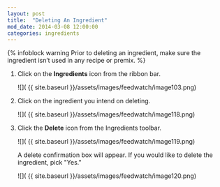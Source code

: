 ```yaml
---
layout: post
title:  "Deleting An Ingredient"
mod_date: 2014-03-08 12:00:00
categories: ingredients
---
```



{% infoblock warning Prior to deleting an ingredient, make sure the ingredient isn’t used in any recipe or premix. %}


1.  Click on the **Ingredients** icon from the ribbon bar.

    ![]( {{ site.baseurl }}/assets/images/feedwatch/image103.png)

2.  Click on the ingredient you intend on deleting.

    ![]( {{ site.baseurl }}/assets/images/feedwatch/image118.png)

3.  Click the **Delete** icon from the Ingredients toolbar.

    ![]( {{ site.baseurl }}/assets/images/feedwatch/image119.png)

    A delete confirmation box will appear. If you would like to delete the ingredient, pick "Yes."

    ![]( {{ site.baseurl }}/assets/images/feedwatch/image120.png)
